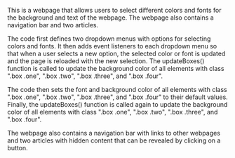 This is a webpage that allows users to select different colors and fonts for the background and text of the webpage. The webpage also contains a navigation bar and two articles.

The code first defines two dropdown menus with options for selecting colors and fonts. It then adds event listeners to each dropdown menu so that when a user selects a new option, the selected color or font is updated and the page is reloaded with the new selection. The updateBoxes() function is called to update the background color of all elements with class ".box .one", ".box .two", ".box .three", and ".box .four".

The code then sets the font and background color of all elements with class ".box .one", ".box .two", ".box .three", and ".box .four" to their default values. Finally, the updateBoxes() function is called again to update the background color of all elements with class ".box .one", ".box .two", ".box .three", and ".box .four".

The webpage also contains a navigation bar with links to other webpages and two articles with hidden content that can be revealed by clicking on a button.
